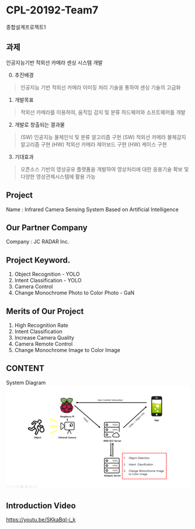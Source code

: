 # CPL-20192-Team7
종합설계프로젝트1

## 과제
인공지능기반 적외선 카메라 센싱 시스템 개발

0. 추진배경
> 인공지능 기반 적외선 카메라 이미징 처리 기술을 통하여 센싱 기술의 고급화

1. 개발목표
> 적외선 카메라를 이용하여, 움직임 감지 및 분류 하드웨어와 소프트웨어를 개발

2. 개발로 창출되는 결과물
> (SW) 인공지능 물체인식 및 분류 알고리즘 구현 
> (SW) 적외선 카메라 물체감지 알고리즘 구현
> (HW) 적외선 카메라 제어보드 구현
> (HW) 케이스 구현

3. 기대효과
> 오픈소스 기반의 영상공유 플랫폼을 개발하여 영상처리에 대한 응용기술 확보 및 다양한 영상관제시스템에 활용 가능

## Project
Name : Infrared Camera Sensing System Based on Artificial Intelligence

## Our Partner Company
Company : JC RADAR Inc.

## Project Keyword.
1. Object Recognition - YOLO
2. Intent Classification  - YOLO
3. Camera Control
4. Change Monochrome Photo to Color Photo - GaN

## Merits of Our Project
1. High Recognition Rate
2. Intent Classification
3. Increase Camera Quality
4. Camera Remote Control
5. Change Monochrome Image to Color Image

## CONTENT
System Diagram
![image](https://github.com/Azderica/CPL-20162-Team7/blob/master/image/overview.png)

## Introduction Video
https://youtu.be/SKkaBqI-i_k
